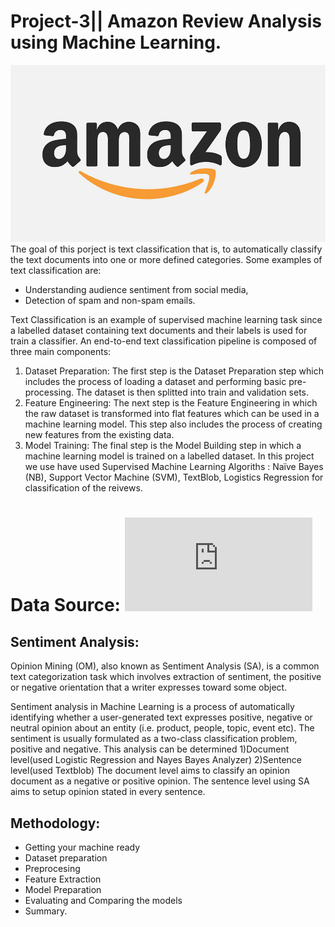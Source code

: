 # Project-3|| Amazon Review Analysis using Machine Learning.

![image](Images/amazon-logo.jpg)
The goal of this porject is text classification that is, to automatically classify the text documents into one or more defined categories. Some examples of text classification are:
* Understanding audience sentiment from social media,
* Detection of spam and non-spam emails.

Text Classification is an example of supervised machine learning task since a labelled dataset containing text documents and their labels is used for train a classifier. An end-to-end text classification pipeline is composed of three main components:

1. Dataset Preparation: The first step is the Dataset Preparation step which includes the process of loading a dataset and performing basic pre-processing. The dataset is then splitted into train and validation sets.
2. Feature Engineering: The next step is the Feature Engineering in which the raw dataset is transformed into flat features which can be used in a machine learning model. This step also includes the process of creating new features from the existing data.
3. Model Training: The final step is the Model Building step in which a machine learning model is trained on a labelled dataset.
In this project we use have used Supervised Machine Learning Algoriths :
Naïve Bayes  (NB), 
Support  Vector  Machine  (SVM),
TextBlob,
Logistics Regression for classification of the reivews.

Data Source:
![image](https://s3.amazonaws.com/amazon-reviews-pds/tsv/index.txt)
=========================
## Sentiment Analysis:
Opinion Mining (OM), also known as Sentiment Analysis (SA), is a  common text categorization task which involves extraction of sentiment, the positive or negative orientation that a writer expresses toward some object. 

Sentiment analysis in Machine Learning is a process of automatically identifying whether a user-generated text expresses positive, negative or neutral opinion about an entity (i.e. product, people, topic, event etc).
The sentiment is usually formulated as a two-class  classification  problem,  positive  and  negative.
This analysis can be determined 
1)Document level(used Logistic Regression and Nayes Bayes Analyzer) 
2)Sentence level(used Textblob)
The document level aims to classify an opinion document as a negative or positive opinion.
The sentence level using SA aims to setup opinion stated in every sentence. 

## Methodology:

* Getting your machine ready
* Dataset preparation
* Preprocesing
* Feature Extraction
* Model Preparation
* Evaluating and Comparing the models
* Summary.





